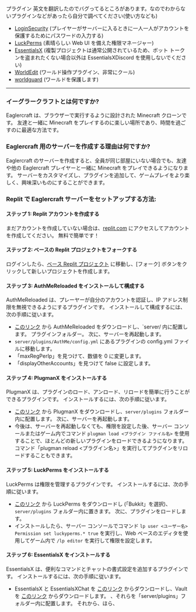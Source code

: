 プラグイン 英文を翻訳したのでバグってるところがあります。なのでわからないプラグインなどがあったら自分で調べてください(使い方なども)
- [LoginSecurity](https://www.spigotmc.org/resources/loginsecurity.19362/) (プレイヤーがサーバーに入るときに一人一人がアカウントを保護するためにパスワードの入力する)
- [LuckPerms](https://luckperms.net/download) (素晴らしい Web UI を備えた権限マネージャー)
- [EssentialsX](https://essentialsx.net/downloads.html) (複製プロジェクトは通常公開されているため、ボット トークンを盗まれたくない場合以外は EssentialsXDiscord を使用しないでください)
- [WorldEdit](https://dev.bukkit.org/projects/worldedit/files/2460562) (ワールド操作プラグイン、非常にクール)
- [worldguard](https://dev.bukkit.org/projects/worldedit/files/880435) (ワールドを保護します)


---
### イーグラークラフトとは何ですか?
Eaglercraft は、ブラウザーで実行するように設計された Minecraft クローンです。 友達と一緒に Minecraft をプレイするのに楽しい場所であり、時間を過ごすのに最適な方法です。

### Eaglercraft 用のサーバーを作成する理由は何ですか?
Eaglercraft のサーバーを作成すると、全員が同じ部屋にいない場合でも、友達や他の Eaglercraft プレイヤーと一緒に Minecraft をプレイできるようになります。 サーバーをカスタマイズし、プラグインを追加して、ゲームプレイをより楽しく、興味深いものにすることができます。

### Replit で Eaglercraft サーバーをセットアップする方法:
#### ステップ 1: Replit アカウントを作成する

まだアカウントを作成していない場合は、[replit.com](https://replit.com) にアクセスしてアカウントを作成してください。 無料で簡単です！

#### ステップ 2: ベースの Replit プロジェクトをフォークする

ログインしたら、[ベース Replit プロジェクト](https://replit.com/@ayunami2000/eaglercraft) に移動し、[フォーク] ボタンをクリックして新しいプロジェクトを作成します。

#### ステップ 3: AuthMeReloaded をインストールして構成する

AuthMeReloaded は、プレーヤーが自分のアカウントを認証し、IP アドレス制限を無視できるようにするプラグインです。 インストールして構成するには、次の手順に従います。
- [このリンク](https://github.com/AuthMe/AuthMeReloaded/releases/download/5.6.0-beta2/AuthMe-5.6.0-beta2.jar) から AuthMeReloaded をダウンロードし、`server/ 内に配置します。 プラグインフォルダー。 次に、サーバーを再起動します。
- `server/plugins/AuthMe/config.yml` にあるプラグインの config.yml ファイルに移動します。
- 「maxRegPerIp」を見つけて、数値を 0 に変更します。
- 「displayOtherAccounts」を見つけて false に設定します。

#### ステップ 4: PlugmanX をインストールする

PlugmanX は、プラグインのロード、アンロード、リロードを簡単に行うことができるプラグインです。 インストールするには、次の手順に従います。
- [このリンク](https://www.spigotmc.org/resources/plugmanx.88135/) から PlugmanX をダウンロードし、`server/plugins` フォルダー内に配置します。 次に、サーバーを再起動します。
- 今後は、サーバーを再起動しなくても、権限を設定した後、サーバー コンソールまたはゲーム内でコマンド `plugman load <プラグイン ファイル名>` を使用することで、ほとんどの新しいプラグインをロードできるようになります。 コマンド「plugman reload <プラグイン名>」を実行してプラグインをリロードすることもできます。

#### ステップ 5: LuckPerms をインストールする

LuckPerms は権限を管理するプラグインです。 インストールするには、次の手順に従います。
- [このリンク](https://luckperms.net/download) から LuckPerms をダウンロードし (「Bukkit」を選択)、`server/plugins` フォルダー内に置きます。 次に、プラグインをロードします。
- インストールしたら、サーバー コンソールでコマンド `lp user <ユーザー名> Permission set luckyperms.* true` を実行し、Web ベースのエディタを使用してゲーム内で `/lp editor` を実行して権限を設定します。

#### ステップ 6: EssentialsX をインストールする

EssentialsX は、便利なコマンドとチャットの書式設定を追加するプラグインです。 インストールするには、次の手順に従います。
- EssentialsX と EssentialsXChat を [このリンク](https://essentialsx.net/downloads.html) からダウンロードし、Vault を [このリンク](https://dev.bukkit.org/projects/vault/files/894359) からダウンロードします。 、それらを「server/plugins」フォルダー内に配置します。 それから、ほら、